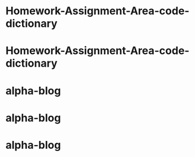 # Homework-Assignment-Area-code-dictionary
# Homework-Assignment-Area-code-dictionary
# alpha-blog
# alpha-blog
# alpha-blog
